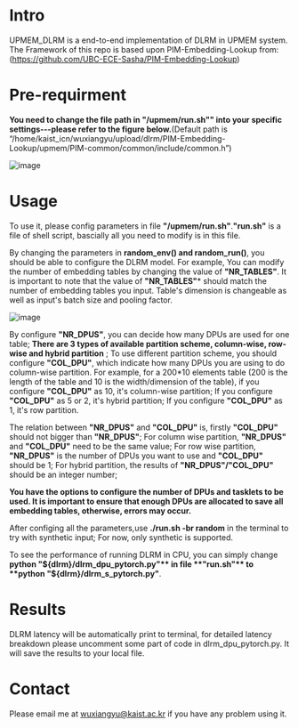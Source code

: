 # Intro

UPMEM_DLRM is a end-to-end implementation of DLRM in UPMEM system.
The Framework of this repo is based upon PIM-Embedding-Lookup from: (https://github.com/UBC-ECE-Sasha/PIM-Embedding-Lookup)

# Pre-requirment


**You need to change the file path in **"/upmem/run.sh"**" into your specific settings---please refer to the figure below.**(Default path is “/home/kaist_icn/wuxiangyu/upload/dlrm/PIM-Embedding-Lookup/upmem/PIM-common/common/include/common.h”)

![image](https://github.com/Wu0103/UPMEM-DLRM/assets/94586355/8badf847-01bd-4daa-b051-252971df53e5)

# Usage

To use it, please config parameters in file **"/upmem/run.sh"**.**"run.sh"** is a file of shell script, bascially all you need to modify is in this file.

By changing the parameters in **random_env() and random_run()**, you should be able to configure the DLRM model. For example, You can modify the number of embedding tables by changing the value of **"NR_TABLES"**. It is important to note that the value of **"NR_TABLES"*** should match the number of embedding tables you input. Table's dimension is changeable as well as input's batch size and pooling factor.

![image](https://github.com/Wu0103/UPMEM-DLRM/assets/94586355/2d38e5ed-bb2b-41ef-be68-99623df8a3f3)

By configure **"NR_DPUS"**, you can decide how many DPUs are used for one table; **There are 3 types of available partition scheme, column-wise, row-wise and hybrid partition** ; To use different partition scheme, you should configure **"COL_DPU"**, which indicate how many DPUs you are using to do column-wise partition. For example, for a 200*10 elements table (200 is the length of the table and 10 is the width/dimension of the table), if you configure **"COL_DPU"** as 10, it's column-wise partition; If you configure **"COL_DPU"** as 5 or 2, it's hybrid partition; If you configure **"COL_DPU"** as 1, it's row partition.

The relation between **"NR_DPUS"** and **"COL_DPU"** is, firstly **"COL_DPU"** should not bigger than **"NR_DPUS"**; For column wise partition, **"NR_DPUS"** and **"COL_DPU"** need to be the same value; For row wise partition, **"NR_DPUS"** is the number of DPUs you want to use and  **"COL_DPU"** should be 1; For hybrid partition, the results of **"NR_DPUS"/"COL_DPU"** should be an integer number;


**You have the options to configure the number of DPUs and tasklets to be used. It is important to ensure that enough DPUs are allocated to save all embedding tables, otherwise, errors may occur.**

After configing all the parameters,use **./run.sh -br random** in the terminal to try with synthetic input; For now, only synthetic is supported.

To see the performance of running DLRM in CPU, you can simply change **python "${dlrm}/dlrm_dpu_pytorch.py"** in file **"run.sh"** to **python "${dlrm}/dlrm_s_pytorch.py"**.

# Results

DLRM latency will be automatically print to terminal, for detailed latency breakdown please uncomment some part of code in dlrm_dpu_pytorch.py. It will save the results to your local file.

# Contact

Please email me at wuxiangyu@kaist.ac.kr if you have any problem using it.

